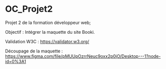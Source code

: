 # OC_Projet2
Projet 2 de la formation développeur web;

Objectif : Intégrer la maquette du site Booki.

Validation W3C : https://validator.w3.org/

Découpage de la maquette : https://www.figma.com/file/pMUUpOzrrNeuc9oxx2p0jO/Desktop---1?node-id=0%3A1
